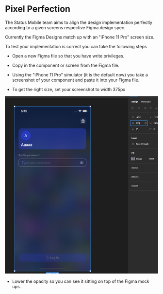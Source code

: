 # Pixel Perfection
The Status Mobile team aims to align the design implementation perfectly according to a given screens respective Figma design spec.

Currently the Figma Designs match up with an "iPhone 11 Pro" screen size. 

To test your implementation is correct you can take the following steps

- Open a new Figma file so that you have write privileges. 
- Copy in the component or screen from the Figma file.

- Using the "iPhone 11 Pro" simulator (it is the default now) you take a screenshot of your component and paste it into your Figma file.

- To get the right size, set your screenshot to width 375px

![](images/pixel-perfection/layer-width.png)

- Lower the opacity so you can see it sitting on top of the Figma mock ups. 
